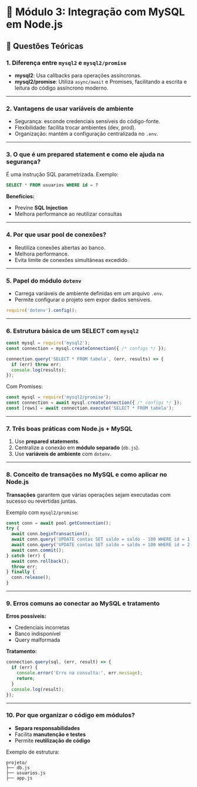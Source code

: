 
# 📘 Módulo 3: Integração com MySQL em Node.js

## 🧠 Questões Teóricas

### 1. Diferença entre `mysql2` e `mysql2/promise`

* **mysql2**: Usa callbacks para operações assíncronas.
* **mysql2/promise**: Utiliza `async/await` e Promises, facilitando a escrita e leitura do código assíncrono moderno.

---

### 2. Vantagens de usar variáveis de ambiente

* Segurança: esconde credenciais sensíveis do código-fonte.
* Flexibilidade: facilita trocar ambientes (dev, prod).
* Organização: mantém a configuração centralizada no `.env`.

---

### 3. O que é um prepared statement e como ele ajuda na segurança?

É uma instrução SQL parametrizada. Exemplo:

```sql
SELECT * FROM usuarios WHERE id = ?
```

**Benefícios:**

* Previne **SQL Injection**
* Melhora performance ao reutilizar consultas

---

### 4. Por que usar pool de conexões?

* Reutiliza conexões abertas ao banco.
* Melhora performance.
* Evita limite de conexões simultâneas excedido.

---

### 5. Papel do módulo `dotenv`

* Carrega variáveis de ambiente definidas em um arquivo `.env`.
* Permite configurar o projeto sem expor dados sensíveis.

```js
require('dotenv').config();
```

---

### 6. Estrutura básica de um SELECT com `mysql2`

```js
const mysql = require('mysql2');
const connection = mysql.createConnection({ /* configs */ });

connection.query('SELECT * FROM tabela', (err, results) => {
  if (err) throw err;
  console.log(results);
});
```

Com Promises:

```js
const mysql = require('mysql2/promise');
const connection = await mysql.createConnection({ /* configs */ });
const [rows] = await connection.execute('SELECT * FROM tabela');
```

---

### 7. Três boas práticas com Node.js + MySQL

1. Use **prepared statements**.
2. Centralize a conexão em **módulo separado** (`db.js`).
3. Use **variáveis de ambiente** com `dotenv`.

---

### 8. Conceito de transações no MySQL e como aplicar no Node.js

**Transações** garantem que várias operações sejam executadas com sucesso ou revertidas juntas.

Exemplo com `mysql2/promise`:

```js
const conn = await pool.getConnection();
try {
  await conn.beginTransaction();
  await conn.query('UPDATE contas SET saldo = saldo - 100 WHERE id = 1');
  await conn.query('UPDATE contas SET saldo = saldo + 100 WHERE id = 2');
  await conn.commit();
} catch (err) {
  await conn.rollback();
  throw err;
} finally {
  conn.release();
}
```

---

### 9. Erros comuns ao conectar ao MySQL e tratamento

**Erros possíveis:**

* Credenciais incorretas
* Banco indisponível
* Query malformada

**Tratamento:**

```js
connection.query(sql, (err, result) => {
  if (err) {
    console.error('Erro na consulta:', err.message);
    return;
  }
  console.log(result);
});
```

---

### 10. Por que organizar o código em módulos?

* **Separa responsabilidades**
* Facilita **manutenção e testes**
* Permite **reutilização de código**

Exemplo de estrutura:

```
projeto/
├── db.js
├── usuarios.js
├── app.js
```
